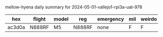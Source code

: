 mellow-hyena daily summary for 2024-05-01-vallejo1-rpi3a-uat-978

|hex|flight|model|reg|emergency|mil|weirdo|
|--|--|--|--|--|--|--|
|ac3d0a|N888RF|M5|N888RF|none|F|F|
